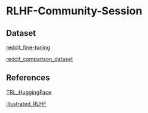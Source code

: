 # RLHF-Community-Session

## Dataset

[reddit_fine-tuning](https://huggingface.co/datasets/CarperAI/openai_summarize_tldr/viewer/default/train?row=1)

[reddit_comparison_dataset](https://huggingface.co/datasets/CarperAI/openai_summarize_comparisons/viewer/default/test?p=836)

## References

[TRL_HuggingFace](https://huggingface.co/docs/trl/main/en/index)

[illustrated_RLHF](https://huggingface.co/blog/rlhf)

